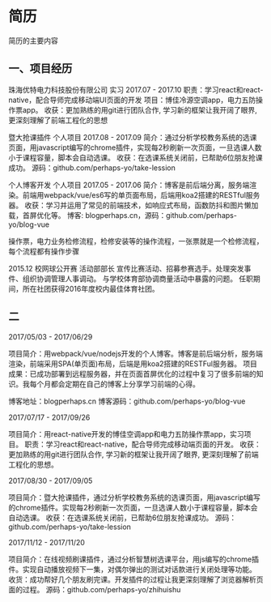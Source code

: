 <!-- 2017/9/13 -->

# 简历

简历的主要内容
<!--more-->

## 一、项目经历

珠海优特电力科技股份有限公司           实习                       2017.07 - 2017.10
职责：学习react和react-native，配合导师完成移动端UI页面的开发
项目：博佳冷源空调app，电力五防操作票app。
收获：更加熟练的用git进行团队合作, 学习新的框架让我开阔了眼界, 更深刻理解了前端工程化的思想

暨大抢课插件                        个人项目                     2017.08 - 2017.09
简介：通过分析学校教务系统的选课页面，用javascript编写的chrome插件，实现每2秒刷新一次页面，一旦选课人数小于课程容量，脚本会自动选课。
收获：在选课系统关闭前，已帮助6位朋友抢课成功。
源码：github.com/perhaps-yo/take-lession

个人博客开发                        个人项目                     2017.05 - 2017.06
简介：博客是前后端分离，服务端渲染。前端用webpack/vue/es6写的单页面布局，后端用koa2搭建的RESTful服务器。
收获：学习并运用了常见的前端技术，如响应式布局，函数防抖和图片懒加载，首屏优化等。
博客: blogperhaps.cn，源码：github.com/perhaps-yo/blog-vue

操作票，电力业务检修流程，检修安装等的操作流程，一张票就是一个检修流程，每个流程都有操作步骤

2015.12 校网球公开赛 活动部部长
宣传比赛活动、招募参赛选手。处理突发事件、组织协调管理人事调动。
与学校体育部协调商量活动中暴露的问题。
任职期间，所在社团获得2016年度校内最佳体育社团。

## 二

2017/05/03 - 2017/06/29

项目简介：用webpack/vue/nodejs开发的个人博客。博客是前后端分析，服务端渲染，前端采用SPA(单页面)布局，后端是用koa2搭建的RESTFul服务器。
项目成果：已成功部署到远程服务器，并在页面首屏优化的过程中复习了很多前端的知识。我每个月都会定期在自己的博客上分享学习前端的心得。

博客地址：blogperhaps.cn 
博客源码：github.com/perhaps-yo/blog-vue

2017/07/17 - 2017/09/26

项目简介：用react-native开发的博佳空调app和电力五防操作票app，实习项目。
职责：学习react和react-native，配合导师完成移动端页面的开发。
收获：更加熟练的用git进行团队合作, 学习新的框架让我开阔了眼界, 更深刻理解了前端工程化的思想。

2017/08/30 - 2017/09/05

项目简介：暨大抢课插件，通过分析学校教务系统的选课页面，用javascript编写的chrome插件。实现每2秒刷新一次页面，一旦选课人数小于课程容量，脚本会自动选课。
收获：在选课系统关闭前，已帮助6位朋友抢课成功。
源码：github.com/perhaps-yo/take-lession

2017/11/12 - 2017/11/20

项目简介：在线视频刷课插件，通过分析智慧树选课平台，用js编写的chrome插件。实现自动播放视频下一集，对偶尔弹出的测试对话款进行关闭处理等功能。
收货：成功帮好几个朋友刷完课。开发插件的过程让我更深刻理解了浏览器解析页面的过程。
源码：github.com/perhaps-yo/zhihuishu
